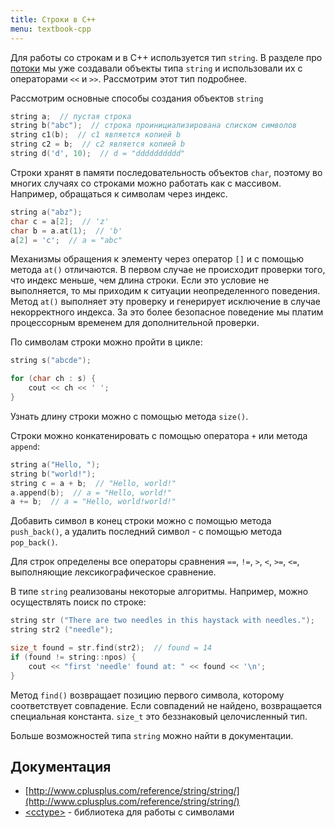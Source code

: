 ```yaml
---
title: Строки в C++
menu: textbook-cpp
---
```


Для работы со строкам и в C++ используется тип `string`. В разделе про [потоки](io) мы уже создавали объекты типа `string` и использовали их с операторами `<<` и `>>`. Рассмотрим этот тип подробнее.

Рассмотрим основные способы создания объектов `string`

```cpp
string a;  // пустая строка
string b("abc");  // строка проинициализирована списком символов
string c1(b);  // c1 является копией b
string c2 = b;  // c2 является копией b
string d('d', 10);  // d = "dddddddddd"
```

Строки хранят в памяти последовательность объектов `char`, поэтому во многих случаях со строками можно работать как с массивом. Например, обращаться к символам через индекс.

```cpp
string a("abz");
char c = a[2];  // 'z'
char b = a.at(1);  // 'b'
a[2] = 'c';  // a = "abc"
```
Механизмы обращения к элементу через оператор `[]` и с помощью метода `at()` отличаются. В первом случае не происходит проверки того, что индекс меньше, чем длина строки. Если это условие не выполняется, то мы приходим к ситуации неопределенного поведения. Метод `at()` выполняет эту проверку и генерирует исключение в случае некорректного индекса. За это более безопасное поведение мы платим процессорным временем для дополнительной проверки.

По символам строки можно пройти в цикле:
```cpp
string s("abcde");

for (char ch : s) {
    cout << ch << ' ';
}
```

Узнать длину строки можно с помощью метода `size()`.

Строки можно конкатенировать с помощью оператора `+` или метода `append`:
```cpp
string a("Hello, ");
string b("world!");
string c = a + b;  // "Hello, world!"
a.append(b);  // a = "Hello, world!"
a += b;  // a = "Hello, world!world!"
```

Добавить символ в конец строки можно с помощью метода `push_back()`, а удалить последний символ - с помощью метода `pop_back()`.

Для строк определены все операторы сравнения `==`, `!=`, `>`, `<`, `>=`, `<=`, выполняющие лексикографическое сравнение.

В типе `string` реализованы некоторые алгоритмы. Например, можно осуществлять поиск по строке:
```cpp
string str ("There are two needles in this haystack with needles.");
string str2 ("needle");

size_t found = str.find(str2);  // found = 14
if (found != string::npos) {
    cout << "first 'needle' found at: " << found << '\n';
}
```
Метод `find()` возвращает позицию первого символа, которому соответствует совпадение. Если совпадений не найдено, возвращается специальная константа. `size_t` это беззнаковый целочисленный тип.

Больше возможностей типа `string` можно найти в документации. 

## Документация 
* [http://www.cplusplus.com/reference/string/string/](http://www.cplusplus.com/reference/string/string/)
* [\<cctype\>](http://www.cplusplus.com/reference/cctype/) - библиотека для работы с символами
